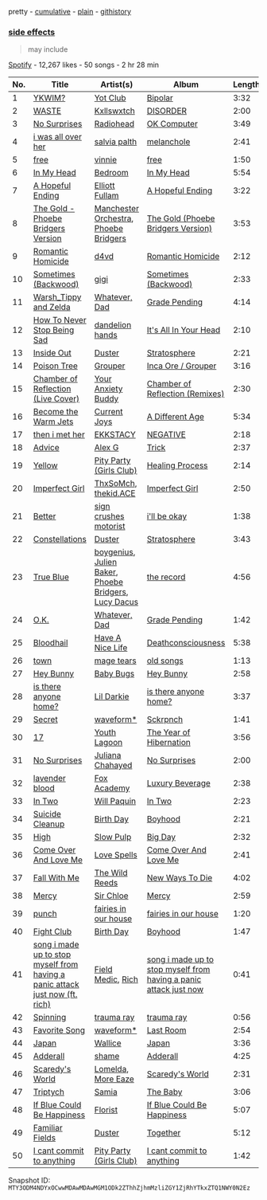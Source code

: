 pretty - [cumulative](/playlists/cumulative/37i9dQZF1DXbBvGj4yKFAG.md) - [plain](/playlists/plain/37i9dQZF1DXbBvGj4yKFAG) - [githistory](https://github.githistory.xyz/mackorone/spotify-playlist-archive/blob/main/playlists/plain/37i9dQZF1DXbBvGj4yKFAG)

### [side effects](https://open.spotify.com/playlist/37i9dQZF1DXbBvGj4yKFAG)

> may include

[Spotify](https://open.spotify.com/user/spotify) - 12,267 likes - 50 songs - 2 hr 28 min

| No. | Title | Artist(s) | Album | Length |
|---|---|---|---|---|
| 1 | [YKWIM?](https://open.spotify.com/track/2vWBUC9djv6BtiGlmKiQaH) | [Yot Club](https://open.spotify.com/artist/6FugQjLquBF4JzATRN70bR) | [Bipolar](https://open.spotify.com/album/60jUlxAOAcsiQUEW0XLroT) | 3:32 |
| 2 | [WASTE](https://open.spotify.com/track/4NgherJDfCXWBZBYheM4jK) | [Kxllswxtch](https://open.spotify.com/artist/2VDZoCBGjxbHJbnzSX5nP6) | [DISORDER](https://open.spotify.com/album/3yKGB4IYu6MeLkhFJFn9eI) | 2:00 |
| 3 | [No Surprises](https://open.spotify.com/track/10nyNJ6zNy2YVYLrcwLccB) | [Radiohead](https://open.spotify.com/artist/4Z8W4fKeB5YxbusRsdQVPb) | [OK Computer](https://open.spotify.com/album/6dVIqQ8qmQ5GBnJ9shOYGE) | 3:49 |
| 4 | [i was all over her](https://open.spotify.com/track/7svpAkwc6xaSxlbZ7V7JiS) | [salvia palth](https://open.spotify.com/artist/0pg0Zm8FsGAYy5kdHuBnSo) | [melanchole](https://open.spotify.com/album/23KJrzHF1IBfjzpRgTtaJx) | 2:41 |
| 5 | [free](https://open.spotify.com/track/7bVTZawHTGmJo2dVJ6y65a) | [vinnie](https://open.spotify.com/artist/49gybyXyHSReIroJ8CpriJ) | [free](https://open.spotify.com/album/7hR2rKt5IBVMhecfhJqI9z) | 1:50 |
| 6 | [In My Head](https://open.spotify.com/track/5vwXQUwkpmnkJrfv69L6Mp) | [Bedroom](https://open.spotify.com/artist/7COP1HCvVq1cIpZcLQYoNe) | [In My Head](https://open.spotify.com/album/3okCOhHlfrEPaHZIIUo04l) | 5:54 |
| 7 | [A Hopeful Ending](https://open.spotify.com/track/6G3Rl9I1mqrok2EyPeQ0PX) | [Elliott Fullam](https://open.spotify.com/artist/2Qxud5LpPRMREqYpOX3DQw) | [A Hopeful Ending](https://open.spotify.com/album/6AO2WCT8r2bYtdralBbzsq) | 3:22 |
| 8 | [The Gold \- Phoebe Bridgers Version](https://open.spotify.com/track/7qcXUzPwoxSBFxjTbNrV0B) | [Manchester Orchestra](https://open.spotify.com/artist/5wFXmYsg3KFJ8BDsQudJ4f), [Phoebe Bridgers](https://open.spotify.com/artist/1r1uxoy19fzMxunt3ONAkG) | [The Gold \(Phoebe Bridgers Version\)](https://open.spotify.com/album/5pCfjopxazLdvmLae6My9w) | 3:53 |
| 9 | [Romantic Homicide](https://open.spotify.com/track/1xK59OXxi2TAAAbmZK0kBL) | [d4vd](https://open.spotify.com/artist/5y8tKLUfMvliMe8IKamR32) | [Romantic Homicide](https://open.spotify.com/album/4B3FsNFguOEJ4TWEsct83B) | 2:12 |
| 10 | [Sometimes \(Backwood\)](https://open.spotify.com/track/1ElGmhauttS9p7LwmHG9uM) | [gigi](https://open.spotify.com/artist/3FVGHhoCQxw0fmNhRMhmOT) | [Sometimes \(Backwood\)](https://open.spotify.com/album/3hdw3AH6dkRpONWlJnotZn) | 2:33 |
| 11 | [Warsh\_Tippy and Zelda](https://open.spotify.com/track/3R0jMlEvot7UYLeulRfl8E) | [Whatever, Dad](https://open.spotify.com/artist/1wMNhhG8VUhDGZ249MZBtn) | [Grade Pending](https://open.spotify.com/album/7yFYYhAYCZpZQV4bA3t7nP) | 4:14 |
| 12 | [How To Never Stop Being Sad](https://open.spotify.com/track/6ZLt6fyonW1xOGMBC9vJPJ) | [dandelion hands](https://open.spotify.com/artist/6mOWFF6HJ6krnIpW0CHLQm) | [It's All In Your Head](https://open.spotify.com/album/68WgULHIkX1dsZYsFPOWWR) | 2:10 |
| 13 | [Inside Out](https://open.spotify.com/track/6WlmEymaXKMRs3D2c4j6os) | [Duster](https://open.spotify.com/artist/5AyEXCtu3xnnsTGCo4RVZh) | [Stratosphere](https://open.spotify.com/album/2S3289mypNw2zP0OpFexMb) | 2:21 |
| 14 | [Poison Tree](https://open.spotify.com/track/6Q5uDNuuFYa8ToL3CCoHPC) | [Grouper](https://open.spotify.com/artist/31uyAcnY0kjjKKIQZMKX4i) | [Inca Ore / Grouper](https://open.spotify.com/album/2oztVYt7jDJBTysn00vM6E) | 3:16 |
| 15 | [Chamber of Reflection \(Live Cover\)](https://open.spotify.com/track/2wCbsLmmjendUDzsMGubP0) | [Your Anxiety Buddy](https://open.spotify.com/artist/6krQn0Lyb7Wj0Yz03Z2Ts0) | [Chamber of Reflection \(Remixes\)](https://open.spotify.com/album/4SmPOUhbSUydP4jg0KZNfT) | 2:30 |
| 16 | [Become the Warm Jets](https://open.spotify.com/track/7Ko1ZXgGku1hjFH7LIfD33) | [Current Joys](https://open.spotify.com/artist/0m5FakHKCQdA7UN0PIzMcL) | [A Different Age](https://open.spotify.com/album/7tZp8ZodRmNpf1DTcHfV61) | 5:34 |
| 17 | [then i met her](https://open.spotify.com/track/5sFIYKbII6QzRT57hCza5Z) | [EKKSTACY](https://open.spotify.com/artist/0ynzbXwyCzxicMKHBoOkSH) | [NEGATIVE](https://open.spotify.com/album/2momrvUqAMigmBoOOKuavE) | 2:18 |
| 18 | [Advice](https://open.spotify.com/track/2XwcKJW9Q0gaDIZzg0dKQt) | [Alex G](https://open.spotify.com/artist/6lcwlkAjBPSKnFBZjjZFJs) | [Trick](https://open.spotify.com/album/3mUhfkEikAJjuvSDC1NEE4) | 2:37 |
| 19 | [Yellow](https://open.spotify.com/track/36Owb6DDJbBFXi86x3X61z) | [Pity Party \(Girls Club\)](https://open.spotify.com/artist/5J3QKfJDFyjR3Q2qRcRaIU) | [Healing Process](https://open.spotify.com/album/7k3PdFJ8APzpSCwptwI9cT) | 2:14 |
| 20 | [Imperfect Girl](https://open.spotify.com/track/7Hya7qJ4sbLuuD7821TXEB) | [ThxSoMch](https://open.spotify.com/artist/4MvZhE1iuzttcoyepkpfdF), [thekid.ACE](https://open.spotify.com/artist/4GqTDpyDAWrxQ9bVCtWIDM) | [Imperfect Girl](https://open.spotify.com/album/6FeYrUiHiN0ltYFdjybWKf) | 2:50 |
| 21 | [Better](https://open.spotify.com/track/0Z94dtWElamDwU4NrcGoUR) | [sign crushes motorist](https://open.spotify.com/artist/02vrwnrNEeDRV96o9iPSYP) | [i'll be okay](https://open.spotify.com/album/3yLxcdaNKhpogNECAju75d) | 1:38 |
| 22 | [Constellations](https://open.spotify.com/track/1MXOWbSCEjoGwivtIMnlBV) | [Duster](https://open.spotify.com/artist/5AyEXCtu3xnnsTGCo4RVZh) | [Stratosphere](https://open.spotify.com/album/2S3289mypNw2zP0OpFexMb) | 3:43 |
| 23 | [True Blue](https://open.spotify.com/track/0q7lFwAB16sO7zgNdG4Wkl) | [boygenius](https://open.spotify.com/artist/1hLiboQ98IQWhpKeP9vRFw), [Julien Baker](https://open.spotify.com/artist/12zbUHbPHL5DGuJtiUfsip), [Phoebe Bridgers](https://open.spotify.com/artist/1r1uxoy19fzMxunt3ONAkG), [Lucy Dacus](https://open.spotify.com/artist/07D1Bjaof0NFlU32KXiqUP) | [the record](https://open.spotify.com/album/3ChFT9NdwI13XCF2Bs0aaq) | 4:56 |
| 24 | [O.K.](https://open.spotify.com/track/3079KgxQ0kntfz3qTunWq6) | [Whatever, Dad](https://open.spotify.com/artist/1wMNhhG8VUhDGZ249MZBtn) | [Grade Pending](https://open.spotify.com/album/7yFYYhAYCZpZQV4bA3t7nP) | 1:42 |
| 25 | [Bloodhail](https://open.spotify.com/track/5qZ4c1EBVWpmz1GBaks8Uq) | [Have A Nice Life](https://open.spotify.com/artist/0FRKTwQSToXpCxYMhyUzYY) | [Deathconsciousness](https://open.spotify.com/album/6MH3CAXp8AN8ELrbex18dM) | 5:38 |
| 26 | [town](https://open.spotify.com/track/2vQpuxsZ6vRzJBjGZZ4Qwm) | [mage tears](https://open.spotify.com/artist/49z5htqDa2p7kjejLAbanc) | [old songs](https://open.spotify.com/album/7K6xxToK8V4QO8dmjRnyWn) | 1:13 |
| 27 | [Hey Bunny](https://open.spotify.com/track/6dkPmbwmIHvDXVG67ADlOj) | [Baby Bugs](https://open.spotify.com/artist/3TBTcHpZ3aV1g8rk8i1zb5) | [Hey Bunny](https://open.spotify.com/album/4yIIE1mHGuQIA4kbTZo0H3) | 2:58 |
| 28 | [is there anyone home?](https://open.spotify.com/track/51tWaNW17bJvFoe8kpgwIe) | [Lil Darkie](https://open.spotify.com/artist/62F9BiUmjqeXbBztCwiX1U) | [is there anyone home?](https://open.spotify.com/album/47Ea7xLnKRXbn06XfhZXpK) | 3:37 |
| 29 | [Secret](https://open.spotify.com/track/3qPZlJAvV95TnC4kFgTvnA) | [waveform\*](https://open.spotify.com/artist/6g12mLVmai580Y6SQnGjcd) | [Sckrpnch](https://open.spotify.com/album/46PCqFYcWdnQgra1P6Y7oz) | 1:41 |
| 30 | [17](https://open.spotify.com/track/5UVBumEwdUnzvqxrXOYLFA) | [Youth Lagoon](https://open.spotify.com/artist/1Z2KInfSmPOzAIYyiaXeti) | [The Year of Hibernation](https://open.spotify.com/album/7jG32gfkuo10qarPgmWC7q) | 3:56 |
| 31 | [No Surprises](https://open.spotify.com/track/62aaJpv0hPmj7HMc21zKwW) | [Juliana Chahayed](https://open.spotify.com/artist/2qvGuhgaubJ02pfiKcJAdR) | [No Surprises](https://open.spotify.com/album/4Ff20g63ORgfY7NBeiv86V) | 2:00 |
| 32 | [lavender blood](https://open.spotify.com/track/4sXwt3StCVkgLyxxvgVXrq) | [Fox Academy](https://open.spotify.com/artist/0JqRJZzARcjmH60HwUenow) | [Luxury Beverage](https://open.spotify.com/album/0Yo59wt8j5LFakGmqm16Iu) | 2:38 |
| 33 | [In Two](https://open.spotify.com/track/44vJetDdcFOhZhgpk69P41) | [Will Paquin](https://open.spotify.com/artist/0oouuXi8tdasgUgk520Jy6) | [In Two](https://open.spotify.com/album/2SPXnZX9rok5Wom82V3Lqh) | 2:23 |
| 34 | [Suicide Cleanup](https://open.spotify.com/track/5ibob4IdqDLEBi176GswYc) | [Birth Day](https://open.spotify.com/artist/75UKUI7fd2RjNRgy8oaNdt) | [Boyhood](https://open.spotify.com/album/1ghe8W4YxdcimjnpguMQTr) | 2:21 |
| 35 | [High](https://open.spotify.com/track/3GaamyFHQYbQi1ykc4nV4o) | [Slow Pulp](https://open.spotify.com/artist/2JFTRDi5v7JtqoouVe1z5D) | [Big Day](https://open.spotify.com/album/40cS75mUmnhW7W4L1ZCBLj) | 2:32 |
| 36 | [Come Over And Love Me](https://open.spotify.com/track/6MvuLjhCLJYqeV2pgZb5Mo) | [Love Spells](https://open.spotify.com/artist/5iiqhuffUTPEOjAUDj19IW) | [Come Over And Love Me](https://open.spotify.com/album/7ippU8a375W82GKPSTk0nM) | 2:41 |
| 37 | [Fall With Me](https://open.spotify.com/track/5E1duMn3Gz5CtPeEF8Vty2) | [The Wild Reeds](https://open.spotify.com/artist/3Q9WLyqkHw04V6DDtvPWwH) | [New Ways To Die](https://open.spotify.com/album/3H01vIyYQn5cYiL1QeFIGA) | 4:02 |
| 38 | [Mercy](https://open.spotify.com/track/5vWAgdYgGN5WXzKvfNwx2E) | [Sir Chloe](https://open.spotify.com/artist/6rniTPs9zN26kYnkPdFl1U) | [Mercy](https://open.spotify.com/album/6bLQpivQqQcSn5ACBdliRP) | 2:59 |
| 39 | [punch](https://open.spotify.com/track/6WMIBMdrYL293siiQCxCGi) | [fairies in our house](https://open.spotify.com/artist/0MwasiNhS1Awj9dnl3slBM) | [fairies in our house](https://open.spotify.com/album/4WH48WH3mmbI3bVSESexmo) | 1:20 |
| 40 | [Fight Club](https://open.spotify.com/track/7EGFu3hR6VIubhJGr0fSl1) | [Birth Day](https://open.spotify.com/artist/75UKUI7fd2RjNRgy8oaNdt) | [Boyhood](https://open.spotify.com/album/1ghe8W4YxdcimjnpguMQTr) | 1:47 |
| 41 | [song i made up to stop myself from having a panic attack just now \(ft\. rich\)](https://open.spotify.com/track/0LTOpiPy2PahUkpMYLW3JL) | [Field Medic](https://open.spotify.com/artist/4wMfqR1EZagrSlYndItxGQ), [Rich](https://open.spotify.com/artist/4us6IzRDlOknDIdzAFe1uQ) | [song i made up to stop myself from having a panic attack just now](https://open.spotify.com/album/7ubczqQBG332NdZGDYdtu0) | 0:41 |
| 42 | [Spinning](https://open.spotify.com/track/4ZtYV4eG1W40rWtyDy9SvA) | [trauma ray](https://open.spotify.com/artist/7mhFqGccO5U4pn90mix9S1) | [trauma ray](https://open.spotify.com/album/6DxOT2chpx586JqiRbqviT) | 0:56 |
| 43 | [Favorite Song](https://open.spotify.com/track/5BqN9YxYxyXqrbS7FWpOWH) | [waveform\*](https://open.spotify.com/artist/6g12mLVmai580Y6SQnGjcd) | [Last Room](https://open.spotify.com/album/4tPzvYMdlRvpnMlXe8zAbz) | 2:54 |
| 44 | [Japan](https://open.spotify.com/track/6rY5RSURTuGXP6QEtHbU6k) | [Wallice](https://open.spotify.com/artist/6d6ts87Fxm1EdULf4CaLw4) | [Japan](https://open.spotify.com/album/0wV5WCUPa6puo3sGyitc6q) | 3:36 |
| 45 | [Adderall](https://open.spotify.com/track/2zJDq0UXhz3mUvmncn4GA1) | [shame](https://open.spotify.com/artist/4IeWU3NYBI9mISFVhzXG8f) | [Adderall](https://open.spotify.com/album/2RzQZs8tIVQEBEfAwagNm3) | 4:25 |
| 46 | [Scaredy's World](https://open.spotify.com/track/3XOOdbkx0q2rjUxAPziH8S) | [Lomelda](https://open.spotify.com/artist/6zcDLZ62JsbVM1nLrQMzi4), [More Eaze](https://open.spotify.com/artist/0noDJa3OSog9g1jqw5VygY) | [Scaredy's World](https://open.spotify.com/album/1IsvZYiU5FCpg4fDecerIX) | 2:31 |
| 47 | [Triptych](https://open.spotify.com/track/5SYfajDZMuiromYotmMp3i) | [Samia](https://open.spotify.com/artist/1Uk1GyijF6fSfX4mWq5bfR) | [The Baby](https://open.spotify.com/album/7faAwJDTt9Y8kVAcSHy9Y6) | 3:06 |
| 48 | [If Blue Could Be Happiness](https://open.spotify.com/track/7ANZJD6wzlHplIIA7AjsUx) | [Florist](https://open.spotify.com/artist/0VIiIxTNLeJOPoMLabwNtr) | [If Blue Could Be Happiness](https://open.spotify.com/album/6Urg55LAGNL5QKM0bz8g2v) | 5:07 |
| 49 | [Familiar Fields](https://open.spotify.com/track/2JaUbapUFcKEly61vqlaRz) | [Duster](https://open.spotify.com/artist/5AyEXCtu3xnnsTGCo4RVZh) | [Together](https://open.spotify.com/album/428iId26KsW5U3fhyC7S3W) | 5:12 |
| 50 | [I cant commit to anything](https://open.spotify.com/track/1yrqu7y4N2e3Ov8ZKjdjVY) | [Pity Party \(Girls Club\)](https://open.spotify.com/artist/5J3QKfJDFyjR3Q2qRcRaIU) | [I cant commit to anything](https://open.spotify.com/album/0rkcrSCvRTjm89O9PfUzvN) | 1:42 |

Snapshot ID: `MTY3ODM4NDYxOCwwMDAwMDAwMGM1ODk2ZThhZjhmMzliZGY1ZjRhYTkxZTQ1NWY0N2Ez`
